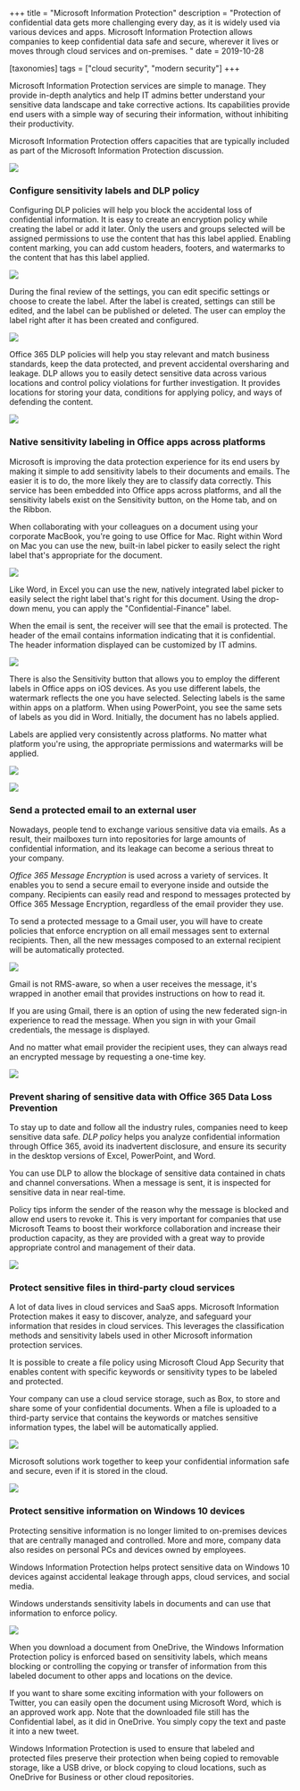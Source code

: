 +++
title = "Microsoft Information Protection"
description = "Protection of confidential data gets more challenging every day, as it is widely used via various devices and apps. Microsoft Information Protection allows companies to keep confidential data safe and secure, wherever it lives or moves through cloud services and on-premises. "
date = 2019-10-28

[taxonomies]
tags = ["cloud security", "modern security"]
+++

Microsoft Information Protection services are simple to manage. They
provide in-depth analytics and help IT admins better understand your
sensitive data landscape and take corrective actions. Its capabilities
provide end users with a simple way of securing their information,
without inhibiting their productivity.

Microsoft Information Protection offers capacities that are typically
included as part of the Microsoft Information Protection discussion.

![](https://o365hq.com/images/583.png)

### Configure sensitivity labels and DLP policy

Configuring DLP policies will help you block the accidental
loss of confidential information. It is easy to create an encryption
policy while creating the label or add it later. Only the
users and groups selected will be assigned permissions to use the
content that has this label applied. Enabling content marking, you can
add custom headers, footers, and watermarks to the content that has this
label applied.

![](https://o365hq.com/images/579.png)

During the final review of the settings, you can edit specific settings
or choose to create the label. After the label is created, settings can
still be edited, and the label can be published or deleted. The user can
employ the label right after it has been created and configured.

![](https://o365hq.com/images/578.png)

Office 365 DLP policies will help you stay relevant and match business 
standards, keep the data protected, and prevent accidental
oversharing and leakage. DLP allows you to easily detect
sensitive data across various locations and control policy violations
for further investigation. It provides locations for storing your data,
conditions for applying policy, and ways of defending the content.

![](https://o365hq.com/images/584.png)

### Native sensitivity labeling in Office apps across platforms

Microsoft is improving the data protection experience for its end users
by making it simple to add sensitivity labels to their documents and
emails. The easier it is to do, the more likely they are to classify
data correctly. This service has been embedded into Office apps across
platforms, and all the sensitivity labels exist on the Sensitivity
button, on the Home tab, and on the Ribbon.

When collaborating with your colleagues on a document using your
corporate MacBook, you're going to use Office for Mac. Right within Word
on Mac you can use the new, built-in label picker to easily select
the right label that's appropriate for the document.

![](https://o365hq.com/images/585.png)

Like Word, in Excel you can use the new, natively integrated label
picker to easily select the right label that's right for this document.
Using the drop-down menu, you can apply the "Confidential-Finance" label.

When the email is sent, the receiver will see that the email is
protected. The header of the email contains information indicating that
it is confidential. The header information displayed can be customized
by IT admins.

![](https://o365hq.com/images/580.png)

There is also the Sensitivity button that allows you to employ the
different labels in Office apps on iOS devices. As you use different
labels, the watermark reflects the one you have selected. Selecting
labels is the same within apps on a platform. When using PowerPoint, you
see the same sets of labels as you did in Word. Initially, the document
has no labels applied.

Labels are applied very consistently across platforms. No matter what
platform you're using, the appropriate permissions and watermarks will
be applied.

![](https://o365hq.com/images/577.png)

![](https://o365hq.com/images/590.png)

### Send a protected email to an external user

Nowadays, people tend to exchange various sensitive data via
emails. As a result, their mailboxes turn into repositories for large
amounts of confidential information, and its leakage can become a serious
threat to your company.

*Office 365 Message Encryption* is used across a variety of services. It
enables you to send a secure email to everyone inside and outside the
company. Recipients can easily read and respond to messages protected by
Office 365 Message Encryption, regardless of the email provider they use.

To send a protected message to a Gmail user, you will have to create
policies that enforce encryption on all email messages sent to external
recipients. Then, all the new messages composed to an external recipient
will be automatically protected.

![](https://o365hq.com/images/581.png)

Gmail is not RMS-aware, so when a user receives the message,
it's wrapped in another email that provides instructions on how to read
it.

If you are using Gmail, there is an option of using the new federated
sign-in experience to read the message. When you sign in with your
Gmail credentials, the message is displayed.

And no matter what email provider the recipient uses, they can always
read an encrypted message by requesting a one-time key.

![](https://o365hq.com/images/582.png)

### Prevent sharing of sensitive data with Office 365 Data Loss Prevention

To stay up to date and follow all the industry rules, companies need to
keep sensitive data safe. *DLP policy* helps you analyze
confidential information through Office 365, avoid its inadvertent
disclosure, and ensure its security in the desktop versions of Excel,
PowerPoint, and Word.

You can use DLP to allow the blockage of sensitive data
contained in chats and channel conversations. When a message is sent, it
is inspected for sensitive data in near real-time.

Policy tips inform the sender of the reason why the message is blocked
and allow end users to revoke it. This is very important for companies
that use Microsoft Teams to boost their workforce collaboration and
increase their production capacity, as they are provided with a great
way to provide appropriate control and management of their data.

![](https://o365hq.com/images/587.png)

### Protect sensitive files in third-party cloud services

A lot of data lives in cloud services and SaaS apps. Microsoft
Information Protection makes it easy to discover, analyze, and safeguard
your information that resides in cloud services. This leverages the
classification methods and sensitivity labels used in other Microsoft
information protection services.

It is possible to create a file policy using Microsoft Cloud App
Security that enables content with specific keywords or sensitivity
types to be labeled and protected.

Your company can use a cloud service storage, such as Box, to store and
share some of your confidential documents. When a file is uploaded to a
third-party service that contains the keywords or matches sensitive
information types, the label will be automatically applied.

![](https://o365hq.com/images/589.png)

Microsoft solutions work together to keep your confidential information
safe and secure, even if it is stored in the cloud.

![](https://o365hq.com/images/588.png)

### Protect sensitive information on Windows 10 devices

Protecting sensitive information is no longer limited to on-premises
devices that are centrally managed and controlled. More and more,
company data also resides on personal PCs and devices owned by
employees.

Windows Information Protection helps protect sensitive data on Windows
10 devices against accidental leakage through apps, cloud services, and
social media.

Windows understands sensitivity labels in documents and can use that
information to enforce policy.

![](https://o365hq.com/images/586.png)

When you download a document from OneDrive, the Windows Information
Protection policy is enforced based on sensitivity labels, which
means blocking or controlling the copying or transfer of information
from this labeled document to other apps and locations on the device.

If you want to share some exciting information with your followers on
Twitter, you can easily open the document using Microsoft Word, which is
an approved work app. Note that the downloaded file still has the
Confidential label, as it did in OneDrive. You simply copy the text and
paste it into a new tweet.

Windows Information Protection is used to ensure that labeled and
protected files preserve their protection when being copied to removable
storage, like a USB drive, or block copying to cloud locations,
such as OneDrive for Business or other cloud repositories.
